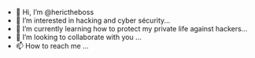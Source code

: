 - 👋 Hi, I’m @herictheboss
- 👀 I’m interested in hacking and cyber sécurity...
- 🌱 I’m currently learning how to protect my private life against hackers...
- 💞️ I’m looking to collaborate with you ...
- 📫 How to reach me ...

<!---
herictheboss/herictheboss is a ✨ special ✨ repository because its `README.md` (this file) appears on your GitHub profile.
You can click the Preview link to take a look at your changes.
--->
